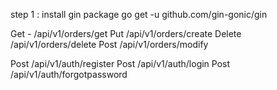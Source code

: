 
step 1 : install gin package go get -u github.com/gin-gonic/gin

Get - /api/v1/orders/get
Put /api/v1/orders/create
Delete /api/v1/orders/delete
Post /api/v1/orders/modify

Post  /api/v1/auth/register
Post /api/v1/auth/login
Post /api/v1/auth/forgotpassword